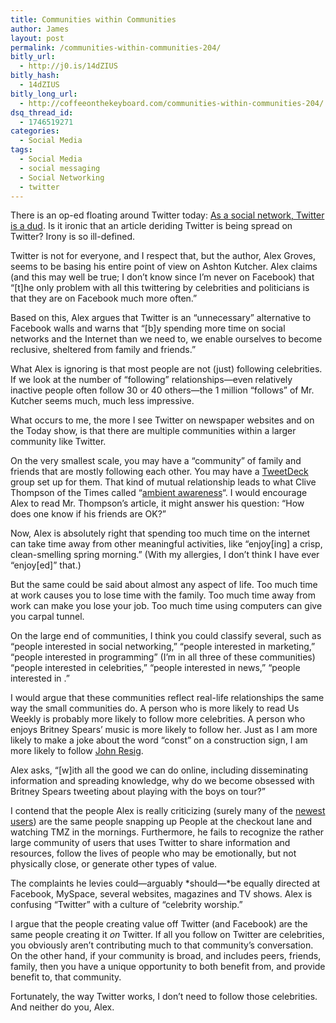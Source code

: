 ```yaml
---
title: Communities within Communities
author: James
layout: post
permalink: /communities-within-communities-204/
bitly_url:
  - http://j0.is/14dZIUS
bitly_hash:
  - 14dZIUS
bitly_long_url:
  - http://coffeeonthekeyboard.com/communities-within-communities-204/
dsq_thread_id:
  - 1746519271
categories:
  - Social Media
tags:
  - Social Media
  - social messaging
  - Social Networking
  - twitter
---
```

There is an op-ed floating around Twitter today: [As a social network, Twitter is a dud][1]. Is it ironic that an article deriding Twitter is being spread on Twitter? Irony is so ill-defined.

Twitter is not for everyone, and I respect that, but the author, Alex Groves, seems to be basing his entire point of view on Ashton Kutcher. Alex claims (and this may well be true; I don&#8217;t know since I&#8217;m never on Facebook) that &#8220;[t]he only problem with all this twittering by celebrities and politicians is that they are on Facebook much more often.&#8221;

Based on this, Alex argues that Twitter is an &#8220;unnecessary&#8221; alternative to Facebook walls and warns that &#8220;[b]y spending more time on social networks and the Internet than we need to, we enable ourselves to become reclusive, sheltered from family and friends.&#8221;

What Alex is ignoring is that most people are not (just) following celebrities. If we look at the number of &#8220;following&#8221; relationships—even relatively inactive people often follow 30 or 40 others—the 1 million &#8220;follows&#8221; of Mr. Kutcher seems much, much less impressive.

What occurs to me, the more I see Twitter on newspaper websites and on the Today show, is that there are multiple communities within a larger community like Twitter.

On the very smallest scale, you may have a &#8220;community&#8221; of family and friends that are mostly following each other. You may have a [TweetDeck][2] group set up for them. That kind of mutual relationship leads to what Clive Thompson of the Times called &#8220;[ambient awareness][3]&#8220;. I would encourage Alex to read Mr. Thompson&#8217;s article, it might answer his question: &#8220;How does one know if his friends are OK?&#8221;

Now, Alex is absolutely right that spending too much time on the internet can take time away from other meaningful activities, like &#8220;enjoy[ing] a crisp, clean-smelling spring morning.&#8221; (With my allergies, I don&#8217;t think I have ever &#8220;enjoy[ed]&#8221; that.)

But the same could be said about almost any aspect of life. Too much time at work causes you to lose time with the family. Too much time away from work can make you lose your job. Too much time using computers can give you carpal tunnel.

On the large end of communities, I think you could classify several, such as &#8220;people interested in social networking,&#8221; &#8220;people interested in marketing,&#8221; &#8220;people interested in programming&#8221; (I&#8217;m in all three of these communities) &#8220;people interested in celebrities,&#8221; &#8220;people interested in news,&#8221; &#8220;people interested in <insert your special topic here>.&#8221;

I would argue that these communities reflect real-life relationships the same way the small communities do. A person who is more likely to read Us Weekly is probably more likely to follow more celebrities. A person who enjoys Britney Spears&#8217; music is more likely to follow her. Just as I am more likely to make a joke about the word &#8220;const&#8221; on a construction sign, I am more likely to follow [John Resig][4].

Alex asks, &#8220;[w]ith all the good we can do online, including disseminating information and spreading knowledge, why do we become obsessed with Britney Spears tweeting about playing with the boys on tour?&#8221;

I contend that the people Alex is really criticizing (surely many of the [newest users][5]) are the same people snapping up People at the checkout lane and watching TMZ in the mornings. Furthermore, he fails to recognize the rather large community of users that uses Twitter to share information and resources, follow the lives of people who may be emotionally, but not physically close, or generate other types of value.

The complaints he levies could—arguably *should—*be equally directed at Facebook, MySpace, several websites, magazines and TV shows. Alex is confusing &#8220;Twitter&#8221; with a culture of &#8220;celebrity worship.&#8221;

I argue that the people creating value off Twitter (and Facebook) are the same people creating it *on* Twitter. If all you follow on Twitter are celebrities, you obviously aren&#8217;t contributing much to that community&#8217;s conversation. On the other hand, if your community is broad, and includes peers, friends, family, then you have a unique opportunity to both benefit from, and provide benefit to, that community.

Fortunately, the way Twitter works, I don&#8217;t need to follow those celebrities. And neither do you, Alex.

 [1]: http://www.mcall.com/news/opinion/anotherview/all-point.6868702apr24,0,6909055.story
 [2]: http://www.tweetdeck.com/beta/
 [3]: http://www.nytimes.com/2008/09/07/magazine/07awareness-t.html?_r=1
 [4]: http://twitter.com/jeresig
 [5]: http://www.techcrunch.com/2009/04/24/twitter-eats-world-global-visitors-shoot-up-to-19-million/